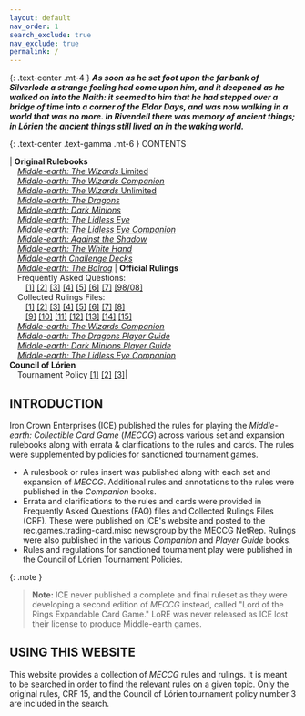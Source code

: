 ```yaml
---
layout: default
nav_order: 1
search_exclude: true
nav_exclude: true
permalink: /
---
```


{: .text-center .mt-4 }
_**As soon as he set foot upon the far bank of Silverlode a strange feeling had come upon him, and it deepened as he walked on into the Naith: it seemed to him that he had stepped over a bridge of time into a corner of the Eldar Days, and was now walking in a world that was no more. In Rivendell there was memory of ancient things; in Lórien the ancient things still lived on in the waking world.**_

{: .text-center .text-gamma .mt-6 }
CONTENTS

| **Original Rulebooks**<br>&emsp;[_Middle-earth: The Wizards_ Limited](/original/rulebooks/the-wizards-limited)<br>&emsp;[_Middle-earth: The Wizards Companion_](/original/rulebooks/the-wizards-companion#rules-annotations)<br>&emsp;[_Middle-earth: The Wizards_ Unlimited](/original/rulebooks/the-wizards-unlimited)<br>&emsp;[_Middle-earth: The Dragons_](/original/rulebooks/the-dragons)<br>&emsp;[_Middle-earth: Dark Minions_](/original/rulebooks/dark-minions)<br>&emsp;[_Middle-earth: The Lidless Eye_](/original/rulebooks/the-lidless-eye)<br>&emsp;[_Middle-earth: The Lidless Eye Companion_](/original/rulebooks/the-lidless-eye-companion#rules-annotations)<br>&emsp;[_Middle-earth: Against the Shadow_](/original/rulebooks/against-the-shadow)<br>&emsp;[_Middle-earth: The White Hand_](/original/rulebooks/the-white-hand)<br>&emsp;[_Middle-earth Challenge Decks_](/original/rulebooks/challenge-decks)<br>&emsp;[_Middle-earth: The Balrog_](/original/rulebooks/the-balrog) | **Official Rulings**<br>&emsp;Frequently Asked Questions:<br>&emsp;&emsp;[\[1\]](/original/rulings/faq-1/) [\[2\]](/original/rulings/faq-2/) [\[3\]](/original/rulings/faq-3/) [\[4\]](/original/rulings/faq-4/) [\[5\]](/original/rulings/faq-5/) [\[6\]](/original/rulings/faq-6/) [\[7\]](/original/rulings/faq-7/) [\[98/08\]](/original/rulings/faq-9808/)<br>&emsp;Collected Rulings Files:<br>&emsp;&emsp;[\[1\]](/original/rulings/crf-1/) [\[2\]](/original/rulings/crf-2/) [\[3\]](/original/rulings/crf-3/) [\[4\]](/original/rulings/crf-4/) [\[5\]](/original/rulings/crf-5/) [\[6\]](/original/rulings/crf-6/) [\[7\]](/original/rulings/crf-7/) [\[8\]](/original/rulings/crf-8/)<br>&emsp;&emsp;[\[9\]](/original/rulings/crf-9/) [\[10\]](/original/rulings/crf-10/) [\[11\]](/original/rulings/crf-11/) [\[12\]](/original/rulings/crf-12/) [\[13\]](/original/rulings/crf-13/) [\[14\]](/original/rulings/crf-14/) [\[15\]](/original/rulings/crf-15/)<br>&emsp;[_Middle-earth: The Wizards Companion_](/original/rulings/metw-companion/)<br>&emsp;[_Middle-earth: The Dragons Player Guide_](/original/rulings/metd-player-guide/)<br>&emsp;[_Middle-earth: Dark Minions Player Guide_](/original/rulings/medm-player-guide/)<br>&emsp;[_Middle-earth: The Lidless Eye Companion_](/original/rulings/mele-companion/)<br> **Council of Lórien**<br>&emsp;Tournament Policy [\[1\]](/original/tournament/policy-1/) [\[2\]](/original/tournament/policy-2/) [\[3\]](/original/tournament/policy-3/)|

## INTRODUCTION

Iron Crown Enterprises (ICE) published the rules for playing the _Middle-earth: Collectible Card Game_ (_MECCG_) across various set and expansion rulebooks along with errata & clarifications to the rules and cards. The rules were supplemented by policies for sanctioned tournament games.
 - A rulesbook or rules insert was published along with each set and expansion of _MECCG_. Additional rules and annotations to the rules were published in the _Companion_ books. 
 - Errata and clarifications to the rules and cards were provided in Frequently Asked Questions (FAQ) files and Collected Rulings Files (CRF). These were published on ICE's website and posted to the rec.games.trading-card.misc newsgroup by the MECCG NetRep. Rulings were also published in the various _Companion_ and _Player Guide_ books.  
 - Rules and regulations for sanctioned tournament play were published in the Council of Lórien Tournament Policies. 

{: .note }
> **Note:** ICE never published a complete and final ruleset as they were developing a second edition of _MECCG_ instead, called "Lord of the Rings Expandable Card Game." LoRE was never released as ICE lost their license to produce Middle-earth games.

## USING THIS WEBSITE

This website provides a collection of _MECCG_ rules and rulings. It is meant to be searched in order to find the relevant rules on a given topic. Only the original rules, CRF 15, and the Council of Lórien tournament policy number 3 are included in the search. 